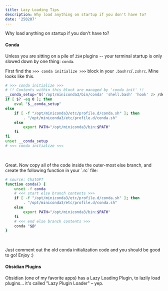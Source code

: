 ```yaml
---
title: Lazy Loading Tips
description: Why load anything on startup if you don't have to?
date: '250207'
---
```


Why load anything on startup if you don't have to?

#### Conda

Unless you are sitting on a pile of `ZSH` plugins -- your terminal startup is only slowed down by one thing: `conda`.

First find the `>>> conda initialize >>>` block in your `.bashrc`/`.zshrc`. Mine looks like this.

```bash
# >>> conda initialize >>>
# !! Contents within this block are managed by 'conda init' !!
__conda_setup="$('/opt/miniconda3/bin/conda' 'shell.bash' 'hook' 2> /dev/null)"
if [ $? -eq 0 ]; then
    eval "$__conda_setup"
else
    if [ -f "/opt/miniconda3/etc/profile.d/conda.sh" ]; then
        . "/opt/miniconda3/etc/profile.d/conda.sh"
    else
        export PATH="/opt/miniconda3/bin:$PATH"
    fi
fi
unset __conda_setup
# <<< conda initialize <<<
```

<br/>
<p>
Great. Now copy all of the code inside the outer-most else branch, and create the following function in your `.rc` file:
</p>

```bash
# source: ChatGPT
function conda() {
    unset -f conda
    # <<< start else branch contents >>>
    if [ -f "/opt/miniconda3/etc/profile.d/conda.sh" ]; then
        . "/opt/miniconda3/etc/profile.d/conda.sh"
    else
        export PATH="/opt/miniconda3/bin:$PATH"
    fi
    # <<< end else branch contents >>>
    conda "$@"
}
```

<br/>

Just comment out the old conda initialization code and you should be good to go! Enjoy :)

#### Obsidian Plugins

Obsidian (one of my favorite apps) has a Lazy Loading Plugin, to lazily load plugins... it's called "Lazy Plugin Loader" – yep.